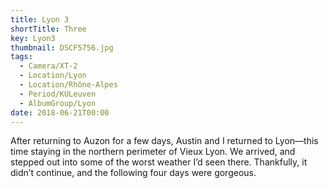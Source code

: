 ```yaml
---
title: Lyon 3
shortTitle: Three
key: Lyon3
thumbnail: DSCF5756.jpg
tags:
  - Camera/XT-2
  - Location/Lyon
  - Location/Rhône-Alpes
  - Period/KULeuven
  - AlbumGroup/Lyon
date: 2018-06-21T00:00
---
```

After returning to Auzon for a few days, Austin and I returned to Lyon—this time staying in the northern perimeter of Vieux Lyon. We arrived, and stepped out into some of the worst weather I’d seen there. Thankfully, it didn’t continue, and the following four days were gorgeous.
